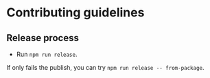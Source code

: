 # Contributing guidelines


## Release process

- Run `npm run release`.

If only fails the publish, you can try `npm run release -- from-package`.
